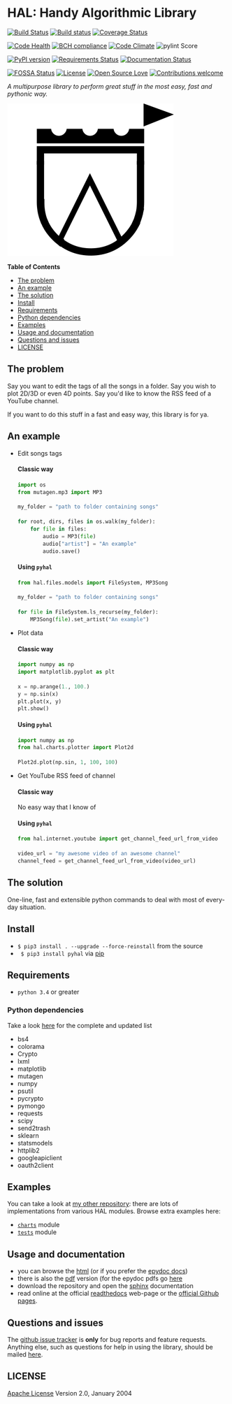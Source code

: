 # HAL: Handy Algorithmic Library

[![Build Status](https://travis-ci.org/sirfoga/pyhal.svg?branch=master)](https://travis-ci.org/sirfoga/pyhal) [![Build status](https://ci.appveyor.com/api/projects/status/isfmmdaqhkbgqaeu?svg=true)](https://ci.appveyor.com/project/sirfoga/pyhal) [![Coverage Status](https://coveralls.io/repos/github/sirfoga/pyhal/badge.svg?branch=master)](https://coveralls.io/github/sirfoga/pyhal?branch=master)

[![Code Health](https://landscape.io/github/sirfoga/pyhal/master/landscape.svg?style=flat)](https://landscape.io/github/sirfoga/hal/master) [![BCH compliance](https://bettercodehub.com/edge/badge/sirfoga/pyhal?branch=master)](https://bettercodehub.com/) [![Code Climate](https://lima.codeclimate.com/github/sirfoga/pyhal/badges/gpa.svg)](https://codeclimate.com/github/sirfoga/pyhal) ![pylint Score](https://mperlet.de/pybadge/badges/8.83.svg)

[![PyPI version](https://badge.fury.io/py/PyHal.svg)](https://pypi.org/project/PyHal/) [![Requirements Status](https://requires.io/github/sirfoga/pyhal/requirements.svg?branch=master)](https://requires.io/github/sirfoga/pyhal/requirements/?branch=master) [![Documentation Status](https://readthedocs.org/projects/pyhal/badge/?version=latest)](http://pyhal.readthedocs.io/en/latest/?badge=latest)

[![FOSSA Status](https://app.fossa.io/api/projects/git%2Bhttps%3A%2F%2Fgithub.com%2Fsirfoga%2Fpyhal.svg?type=shield)](https://app.fossa.io/projects/git%2Bhttps%3A%2F%2Fgithub.com%2Fsirfoga%2Fpyhal?ref=badge_shield) [![License](https://img.shields.io/badge/License-Apache%202.0-blue.svg)](https://opensource.org/licenses/Apache-2.0)
[![Open Source Love](https://badges.frapsoft.com/os/v1/open-source.svg?v=103)](https://opensource.org/licenses/Apache-2.0)
[![Contributions welcome](https://img.shields.io/badge/contributions-welcome-brightgreen.svg?style=flat)](https://github.com/sirfoga/pyhal/issues)


*A multipurpose library to perform great stuff in the most easy, fast and pythonic way.*

![screenshot](logo.png)

**Table of Contents**

- [The problem](#the-problem)
- [An example](#an-example)
- [The solution](#the-solution)
- [Install](#install)
- [Requirements](#requirements)
- [Python dependencies](#python-dependencies)
- [Examples](#examples)
- [Usage and documentation](#usage-and-documentation)
- [Questions and issues](#questions-and-issues)
- [LICENSE](#license)

## The problem
Say you want to edit the tags of all the songs in a folder. Say you wish to 
plot 2D/3D or even 4D points. Say you'd like to know the RSS feed of a 
YouTube channel.

If you want to do this stuff in a fast and easy way, this library is for ya.

## An example

- Edit songs tags
    #### Classic way
    ```python
    import os
    from mutagen.mp3 import MP3
    
    my_folder = "path to folder containing songs"
    
    for root, dirs, files in os.walk(my_folder):
        for file in files:
            audio = MP3(file)
            audio["artist"] = "An example"
            audio.save()
    ```
    #### Using `pyhal`
    ```python
    from hal.files.models import FileSystem, MP3Song
    
    my_folder = "path to folder containing songs"
    
    for file in FileSystem.ls_recurse(my_folder):
        MP3Song(file).set_artist("An example")
    ```
- Plot data
    #### Classic way
    ```python
    import numpy as np
    import matplotlib.pyplot as plt
    
    x = np.arange(1., 100.)
    y = np.sin(x)
    plt.plot(x, y)
    plt.show()
    ```
    #### Using `pyhal`
    ```python
    import numpy as np
    from hal.charts.plotter import Plot2d
    
    Plot2d.plot(np.sin, 1, 100, 100)
    ```
- Get YouTube RSS feed of channel
    #### Classic way
    
    No easy way that I know of

    #### Using `pyhal`
    ```python
    from hal.internet.youtube import get_channel_feed_url_from_video
    
    video_url = "my awesome video of an awesome channel"
    channel_feed = get_channel_feed_url_from_video(video_url)
    ```

## The solution
One-line, fast and extensible python commands to deal with most of every-day
 situation.

## Install
- ``` $ pip3 install . --upgrade --force-reinstall ``` from the source
- ``` $ pip3 install pyhal``` via [pip](https://pypi.org/project/PyHal/)

## Requirements
- ```python 3.4``` or greater

### Python dependencies
Take a look [here](https://github.com/sirfoga/pyhal/blob/master/setup.py#L58) for the complete and updated list
- bs4
- colorama
- Crypto
- lxml
- matplotlib
- mutagen
- numpy
- psutil
- pycrypto
- pymongo
- requests
- scipy
- send2trash
- sklearn
- statsmodels
- httplib2
- googleapiclient
- oauth2client

## Examples
You can take a look at [my other repository](https://github.com/sirfoga/pymisc/tree/master/misc): there are lots of implementations from various HAL modules.
Browse extra examples here:
- [`charts`](docs/examples/CHARTS.md) module
- [`tests`](docs/examples/TESTS.md) module


## Usage and documentation
- you can browse the [html](docs/doxygen/html/index.html) (or if you prefer the [epydoc docs](docs/epydoc/html/index.html))
- there is also the [pdf](docs/doxygen/pdf/api.pdf) version (for the epydoc pdfs go [here](docs/epydoc/pdf)
- download the repository and open the [sphinx](docs/sphinx/_build/html/index.html) documentation
- read online at the official [readthedocs](http://pyhal.readthedocs.io) web-page or the [official Github pages](https://sirfoga.github.io/pyhal/).


## Questions and issues
The [github issue tracker](https://github.com/sirfoga/pyhal/issues) is **only** for bug reports and feature requests. Anything else, such as questions for help in using the library, should be mailed [here](mailto:sirfoga@protonmail.com).


## LICENSE
[Apache License](http://www.apache.org/licenses/LICENSE-2.0) Version 2.0, January 2004


